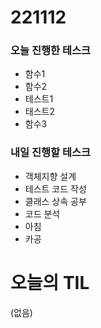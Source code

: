 # 221112

### 오늘 진행한 테스크

- 함수1
- 함수2
- 테스트1
- 태스트2
- 함수3

### 내일 진행할 테스크

- 객체지향 설계
- 테스트 코드 작성
- 클래스 상속 공부
- 코드 분석
- 아침
- 카공

# 오늘의 TIL

(없음)
